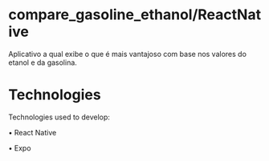 # compare_gasoline_ethanol/ReactNative
Aplicativo a qual exibe o que é mais vantajoso com base nos valores do etanol e da gasolina.

# Technologies

Technologies used to develop:

• React Native

• Expo
